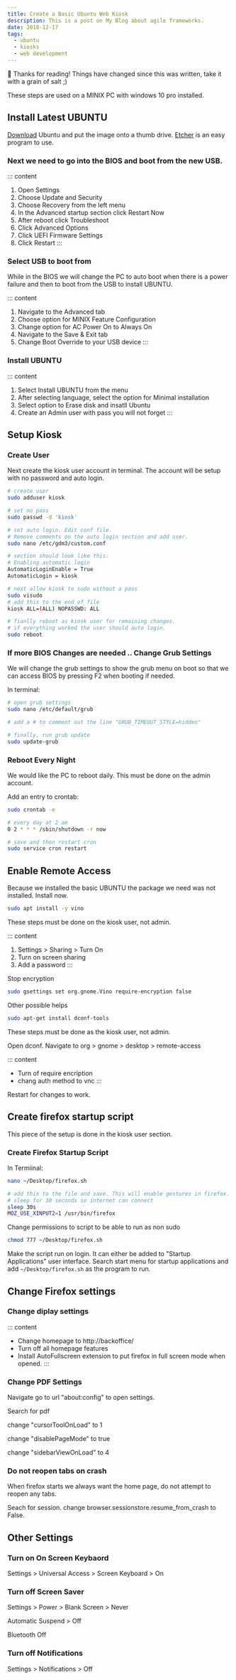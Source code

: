 ```yaml
---
title: Create a Basic Ubuntu Web Kiosk
description: This is a post on My Blog about agile frameworks.
date: 2018-12-17
tags:
  - ubuntu
  - kiosks
  - web development
---
```


<div class="notification">
 👋 Thanks for reading! Things have changed since this was written, take it with a grain of salt ;)
</div>

These steps are used on a MINIX PC with windows 10 pro installed.

## Install Latest UBUNTU

[Download](https://www.ubuntu.com/download/desktop) Ubuntu and put the image onto a thumb drive. [Etcher](https://www.balena.io/etcher/) is an easy program to use.

### Next we need to go into the BIOS and boot from the new USB.

::: content

1. Open Settings
2. Choose Update and Security
3. Choose Recovery from the left menu
4. In the Advanced startup section click Restart Now
5. After reboot click Troubleshoot
6. Click Advanced Options
7. Click UEFI Firmware Settings
8. Click Restart
   :::

### Select USB to boot from

While in the BIOS we will change the PC to auto boot when there is a power failure and then to boot from the USB to install UBUNTU.

::: content

1. Navigate to the Advanced tab
2. Choose option for MINIX Feature Configuration
3. Change option for AC Power On to Always On
4. Navigate to the Save & Exit tab
5. Change Boot Override to your USB device
   :::

### Install UBUNTU

::: content

1. Select Install UBUNTU from the menu
2. After selecting language, select the option for Minimal installation
3. Select option to Erase disk and insatll Ubuntu
4. Create an Admin user with pass you will not forget
   :::

## Setup Kiosk

### Create User

Next create the kiosk user account in terminal. The account will be setup with no password and auto login.

```bash
# create user
sudo adduser kiosk

# set no pass
sudo passwd -d 'kiosk'

# set auto login. Edit conf file.
# Remove comments on the auto login section and add user.
sudo nano /etc/gdm3/custom.conf

# section should look like this:
# Enabling automatic login
AutomaticLoginEnable = True
AutomaticLogin = kiosk

# next allow kiosk to sudo without a pass
sudo visudo
# add this to the end of file
kiosk ALL=(ALL) NOPASSWD: ALL

# fianlly reboot as kiosk user for remaining changes.
# if everything worked the user should auto login.
sudo reboot
```

### If more BIOS Changes are needed .. Change Grub Settings

We will change the grub settings to show the grub menu on boot so that we can access BIOS by pressing F2 when booting if needed.

In terminal:

```bash
# open grub settings
sudo nano /etc/default/grub

# add a # to comment out the line "GRUB_TIMEOUT_STYLE=hidden"

# finally, run grub update
sudo update-grub
```

### Reboot Every Night

We would like the PC to reboot daily. This must be done on the admin account.

Add an entry to crontab:

```bash
sudo crontab -e

# every day at 2 am
0 2 * * * /sbin/shutdown -r now

# save and then restart cron
sudo service cron restart
```

## Enable Remote Access

Because we installed the basic UBUNTU the package we need was not installed. Install now.

```bash
sudo apt install -y vino
```

These steps must be done on the kiosk user, not admin.

::: content

1. Settings > Sharing > Turn On
2. Turn on screen sharing
3. Add a password
   :::

Stop encryption

```bash
sudo gsettings set org.gnome.Vino require-encryption false
```

Other possible helps

```bash
sudo apt-get install dconf-tools
```

These steps must be done as the kiosk user, not admin.

Open dconf. Navigate to org > gnome > desktop > remote-access

::: content

- Turn of require encription
- chang auth method to vnc
  :::

Restart for changes to work.

## Create firefox startup script

This piece of the setup is done in the kiosk user section.

### Create Firefox Startup Script

In Termiinal:

```bash
nano ~/Desktop/firefox.sh

# add this to the file and save. This will enable gestures in firefox.
# sleep for 30 seconds so internet can connect
sleep 30s
MOZ_USE_XINPUT2=1 /usr/bin/firefox
```

Change permissions to script to be able to run as non sudo

```bash
chmod 777 ~/Desktop/firefox.sh
```

Make the script run on login. It can either be added to "Startup Applications" user interface.
Search start menu for startup applications and add `~/Desktop/firefox.sh` as the program to run.

## Change Firefox settings

### Change diplay settings

::: content

- Change homepage to http://backoffice/
- Turn off all homepage features
- Install AutoFullscreen extension to put firefox in full screen mode when opened.
  :::

### Change PDF Settings

Navigate go to url "about:config" to open settings.

Search for pdf

change "cursorToolOnLoad" to 1

change "disablePageMode" to true

change "sidebarViewOnLoad" to 4

### Do not reopen tabs on crash

When firefox starts we always want the home page, do not attempt to reopen any tabs.

Seach for session. change browser.sessionstore.resume_from_crash to False.

## Other Settings

### Turn on On Screen Keybaord

Settings > Universal Access > Screen Keyboard > On

### Turn off Screen Saver

Settings > Power > Blank Screen > Never

Automatic Suspend > Off

Bluetooth Off

### Turn off Notifications

Settings > Notifications > Off
